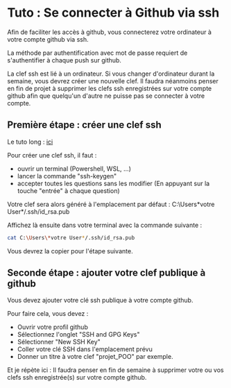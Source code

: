 # Tuto : Se connecter à Github via ssh

Afin de faciliter les accès à github, vous connecterez votre ordinateur à votre compte github via ssh.

La méthode par authentification avec mot de passe requiert de s'authentifier à chaque push sur github.

La clef ssh est lié à un ordinateur. Si vous changer d'ordinateur durant la semaine, vous devrez créer une nouvelle clef.
Il faudra néanmoins penser en fin de projet à  supprimer les clefs ssh enregistrées sur votre compte github afin que quelqu'un d'autre ne puisse pas se connecter à votre compte.

## Première étape : créer une clef ssh

Le tuto long : [ici](https://www.howtogeek.com/762863/how-to-generate-ssh-keys-in-windows-10-and-windows-11/)

Pour créer une clef ssh, il faut :

- ouvrir un terminal (Powershell, WSL, ...)
- lancer la commande "ssh-keygen"
- accepter toutes les questions sans les modifier (En appuyant sur la touche "entrée" à chaque question)

Votre clef sera alors généré à l'emplacement par défaut : C:\Users\*votre User*/.ssh/id_rsa.pub

Affichez là ensuite dans votre terminal avec la commande suivante :

```bash
cat C:\Users\*votre User*/.ssh/id_rsa.pub
```

Vous devrez la copier pour l'étape suivante.

## Seconde étape : ajouter votre clef publique à github

Vous devez ajouter votre clé ssh publique à votre compte github.

Pour faire cela, vous devez :

- Ouvrir votre profil github
- Sélectionnez l'onglet "SSH and GPG Keys"
- Sélectionner "New SSH Key"
- Coller votre clé SSH dans l'emplacement prévu
- Donner un titre à votre clef "projet_POO" par exemple.

Et je répète ici : Il faudra penser en fin de semaine à supprimer votre ou vos clefs ssh enregistrée(s) sur votre compte github.
